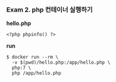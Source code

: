 ### Exam 2. php 컨테이너 실행하기

**hello.php**

```
<?php phpinfo() ?>
```

**run**

```
$ docker run --rm \
  -v $(pwd)/hello.php:/app/hello.php \
  php:7 \
  php /app/hello.php

```